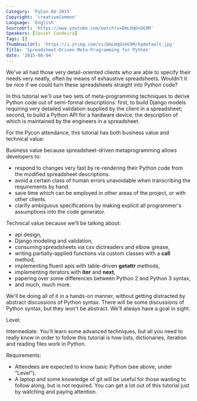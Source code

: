 ```yaml
---
Category: 'PyCon AU 2015'
Copyright: 'creativeCommon'
Language: 'English'
SourceUrl: 'https://www.youtube.com/watch?v=DmLHqOvbG9M'
Speakers: [Javier Candeira]
Tags: []
ThumbnailUrl: 'https://i.ytimg.com/vi/DmLHqOvbG9M/hqdefault.jpg'
Title: 'Spreadsheet-Driven Meta-Programming for Python'
date: '2015-08-04'
---
```

We've all had those very detail-oriented clients who are able to specify their needs very neatly, often by means of exhaustive spreadsheets. Wouldn't it be nice if we could turn these spreadsheets straight into Python code?

In this tutorial we'll use two sets of meta-programming techniques to derive Python code out of semi-formal descriptions: first, to build Django models requiring very detailed validation supplied by the client in a spreadsheet; second, to build a Python API for a hardware device, the description of which is maintained by the engineers in a spreadsheet.

For the Pycon attendance, this tutorial has both business value and technical value:

Business value because spreadsheet-driven metaprogramming allows developers to:

- respond to changes very fast by re-rendering their Python code from the modified spreadsheet descriptions.
- avoid a certain class of human errors unavoidable when transcribing the requirements by hand.
- save time which can be employed in other areas of the project, or with other clients.
- clarify ambiguous specifications by making explicit all programmer's assumptions into the code generator.

Technical value because we'll be talking about:

- api design,
- Django modeling and validation,
- consuming spreadsheets via csv dictreaders and elbow grease,
- writing partially-applied functions via custom classes with a __call__ method,
- implementing fluent apis with table-driven __getattr__ methods,
- implementing iterators with __iter__ and __next__,
- papering over some differences between Python 2 and Python 3 syntax,
- and much, much more.

We'll be doing all of it in a hands-on manner, without getting distracted by abstract discussions of Python syntax. There will be some discussions of Python syntax, but they won't be abstract. We'll always have a goal in sight.

Level:

Intermediate. You'll learn some advanced techniques, but all you need to really know in order to follow this tutorial is how lists, dictionaries, iteration and reading files work in Python. 

Requirements:

- Attendees are expected to know basic Python (see above, under "Level").
- A laptop and some knowledge of git will be useful for those wanting to follow along, but is not required. You can get a lot out of this tutorial just by watching and paying attention.


